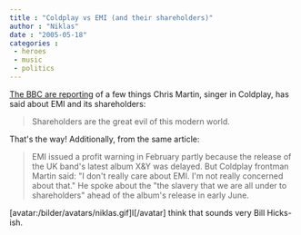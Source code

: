 ```yaml
---
title : "Coldplay vs EMI (and their shareholders)"
author : "Niklas"
date : "2005-05-18"
categories : 
 - heroes
 - music
 - politics
---
```


[The BBC are reporting](http://news.bbc.co.uk/1/hi/entertainment/music/4557877.stm) of a few things Chris Martin, singer in Coldplay, has said about EMI and its shareholders:

> Shareholders are the great evil of this modern world.

That's the way! Additionally, from the same article:

> EMI issued a profit warning in February partly because the release of the UK band's latest album X&Y was delayed. But Coldplay frontman Martin said: "I don't really care about EMI. I'm not really concerned about that." He spoke about the "the slavery that we are all under to shareholders" ahead of the album's release in early June.

\[avatar:/bilder/avatars/niklas.gif\]I\[/avatar\] think that sounds very Bill Hicks-ish.
